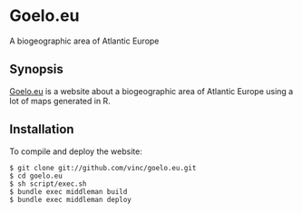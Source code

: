 Goelo.eu
========

A biogeographic area of Atlantic Europe


Synopsis
--------

[Goelo.eu](https://goelo.eu) is a website about a biogeographic area
of Atlantic Europe using a lot of maps generated in R.


Installation
------------

To compile and deploy the website:

    $ git clone git://github.com/vinc/goelo.eu.git
    $ cd goelo.eu
    $ sh script/exec.sh
    $ bundle exec middleman build
    $ bundle exec middleman deploy
